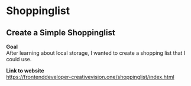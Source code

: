 # Shoppinglist
## **Create a Simple Shoppinglist**

**Goal**\
After learning about local storage, I wanted to create a shopping list that I could use. 

**Link to website**\
https://frontenddeveloper-creativevision.one/shoppinglist/index.html
